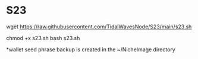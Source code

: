 # S23
wget https://raw.githubusercontent.com/TidalWavesNode/S23/main/s23.sh

chmod +x s23.sh
bash s23.sh

*wallet seed phrase backup is created in the ~/NicheImage directory
